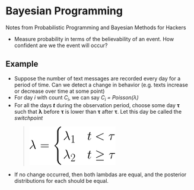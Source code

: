 # Bayesian Programming

Notes from Probabilistic Programming and Bayesian Methods for Hackers

* Measure probability in terms of the believability of an event. How confident are we the event will occur?


## Example

* Suppose the number of text messages are recorded every day for a period of time. Can we detect a change in behavior (e.g. texts increase or decrease over time at some point)
* For day <em>i</em> with count <em>C<sub>i</sub></em>, we can say <em>C<sub>i</sub> = Poisson(&lambda;)</em>
* For all the days <strong><em>t</em></strong> during the observation period, choose some day <strong>&tau;</strong> such that <strong>&lambda;</strong> before <strong>&tau;</strong> is lower than <strong>&tau;</strong> after <strong>&tau;</strong>. Let this day be called the <em>switchpoint</em>
  > ![poisson switchpoint](./img/36816d8a-5c19-4525-93c1-c81988b65fc9.png)<!--
  {\lambda = \begin{cases}\lambda_1 & t < \tau\\\lambda_2 & t \ge\tau\end{cases}}
  -->
* If no change occurred, then both lambdas are equal, and the posterior distributions for each should be equal.